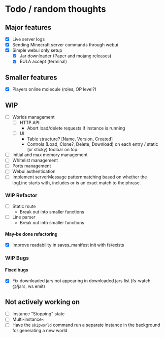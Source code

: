 # Todo / random thoughts

## Major features

- [x] Live server logs
- [x] Sending Minecraft server commands through webui
- [x] Simple webui only setup
  - [x] Jar downloader (Paper and mojang releases)
  - [x] EULA accept (terminal)

## Smaller features

- [x] Players online molecule (roles, OP level?)

## WIP

- [ ] Worlds management
  - [ ] HTTP API
    - Abort load/delete requests if instance is running
  - [ ] UI
    - Table structure? [Name, Version, Created]
    - Controls (Load, Clone?, Delete, Download) on each entry / static (or sticky) toolbar on top
- [ ] Initial and max memory management
- [ ] Whitelist management
- [ ] Ports management
- [ ] Webui authentication
- [ ] Implement serverMessage patternmatching based on whether the logLine starts with, includes or is an exact match to the phrase.

### WIP Refactor

- [ ] Static route
  - Break out into smaller functions
- [ ] Line parser
  - Break out into smaller functions

#### May-be done refactoring

- [x] Improve readability in saves_manifest init with fs/exists

### WIP Bugs

#### Fixed bugs

- [x] Fix downloaded jars not appearing in downloaded jars list (fs-watch @/jars, ws emit)

## Not actively working on

- [ ] Instance "Stopping" state
- [ ] Multi-instance~
- [ ] Have the `skipworld` command run a separate instance in the background for generating a new world
